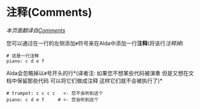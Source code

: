 # 注释(Comments)

*本页面翻译自[Comments](../comments.md)*

您可以通过在一行的左侧添加`#`符号来在Alda中添加一行**注释**(将该行*注释掉*)

```alda
# 这是一行注释
piano: c d e f
```

Alda会忽略掉以`#`号开头的行*(译者注: 如果您不想某些代码被演奏 但是又想在文档中保留那些代码 可以将它们做成注释 这样它们就不会被执行了)*

```alda
# trumpet: c c c c   <- 您不会听到这个
piano: c d e f     # <- 您会听到这个
```


